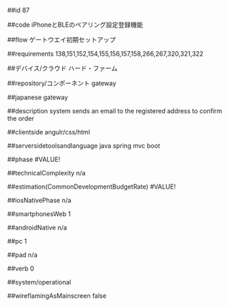 ##id
87

##code
iPhoneとBLEのペアリング設定登録機能

##flow
ゲートウエイ初期セットアップ

##requirements
138,151,152,154,155,156,157,158,266,267,320,321,322

##デバイス/クラウド
ハード・ファーム

##repository/コンポーネント
gateway

##japanese
gateway

##description
system sends an email to the registered address to confirm the order

##clientside
angulr/css/html

##serversidetoolsandlanguage
java spring mvc boot

##phase
#VALUE!

##technicalComplexity
n/a

##estimation(CommonDevelopmentBudgetRate)
#VALUE!

##iosNativePhase
n/a

##smartphonesWeb
1

##androidNative
n/a

##pc
1

##pad
n/a

##verb
0

##system/operational


##wireflamingAsMainscreen
false